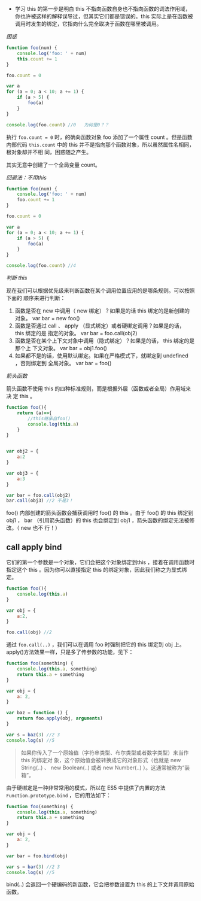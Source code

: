 


- 学习 this 的第一步是明白 this 不指向函数自身也不指向函数的词法作用域，你也许被这样的解释误导过，但其实它们都是错误的。this 实际上是在函数被调用时发生的绑定，它指向什么完全取决于函数在哪里被调用。

*困惑*

```js
function foo(num) {
    console.log('foo: ' + num)
    this.count += 1
}

foo.count = 0

var a
for (a = 0; a < 10; a += 1) {
    if (a > 5) {
        foo(a)
    }
}

console.log(foo.count) //0   为何是0？？

```

执行 `foo.count = 0` 时，的确向函数对象 foo 添加了一个属性 count 。但是函数内部代码
`this.count` 中的 this 并不是指向那个函数对象，所以虽然属性名相同，根对象却并不相
同，困惑随之产生。

其实无意中创建了一个全局变量 count。


*回避法：不用this*

```js
function foo(num) {
    console.log('foo: ' + num)
    foo.count += 1
}

foo.count = 0

var a
for (a = 0; a < 10; a += 1) {
    if (a > 5) {
        foo(a)
    }
}

console.log(foo.count) //4
```


*判断 this*

现在我们可以根据优先级来判断函数在某个调用位置应用的是哪条规则。可以按照下面的
顺序来进行判断：

1. 函数是否在 new 中调用（ new 绑定）？如果是的话 this 绑定的是新创建的对象。
var bar = new foo()
2. 函数是否通过 call 、 apply （显式绑定）或者硬绑定调用？如果是的话， this 绑定的是
指定的对象。
var bar = foo.call(obj2)
3. 函数是否在某个上下文对象中调用（隐式绑定）？如果是的话， this 绑定的是那个上
下文对象。
var bar = obj1.foo()
4. 如果都不是的话，使用默认绑定。如果在严格模式下，就绑定到 undefined ，否则绑定到
全局对象。
var bar = foo()


*箭头函数*

箭头函数不使用 this 的四种标准规则，而是根据外层（函数或者全局）作用域来决
定 this 。

```js
function foo(){
    return (a)=>{
        //this继承自foo()
        console.log(this.a)
    }
}


var obj2 = {
    a:2
}

var obj3 = {
    a:3
}

var bar = foo.call(obj2)
bar.call(obj3) //2 不是3！
```

foo() 内部创建的箭头函数会捕获调用时 foo() 的 this 。由于 foo() 的 this 绑定到 obj1 ，
bar （引用箭头函数）的 this 也会绑定到 obj1 ，箭头函数的绑定无法被修改。（ new 也不
行！）

## call apply bind

它们的第一个参数是一个对象，它们会把这个对象绑定到this ，接着在调用函数时指定这个 this 。因为你可以直接指定 this 的绑定对象，因此我们称之为显式绑定。

```js
function foo(){
    console.log(this.a)
}

var obj = {
    a:2,
}

foo.call(obj) //2
```

通过 `foo.call(..)` ，我们可以在调用 foo 时强制把它的 this 绑定到 obj 上。apply()方法效果一样，只是多了传参数的功能，见下：

```js
function foo(something) {
    console.log(this.a, something)
    return this.a + something
}

var obj = {
    a: 2,
}

var baz = function () {
    return foo.apply(obj, arguments)
}

var s = baz(3) //2 3
console.log(s) //5
```

> 如果你传入了一个原始值（字符串类型、布尔类型或者数字类型）来当作 this 的绑定对
象，这个原始值会被转换成它的对象形式（也就是 new String(..) 、 new Boolean(..) 或者
new Number(..) ）。这通常被称为“装箱”。


由于硬绑定是一种非常常用的模式，所以在 ES5 中提供了内置的方法 `Function.prototype.bind` ，它的用法如下：

```js
function foo(something) {
    console.log(this.a, something)
    return this.a + something
}

var obj = {
    a: 2,
}

var bar = foo.bind(obj)

var s = bar(3) //2 3
console.log(s) //5
```

bind(..) 会返回一个硬编码的新函数，它会把参数设置为 this 的上下文并调用原始函数。


